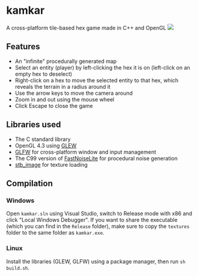 # kamkar
A cross-platform tile-based hex game made in C++ and OpenGL ![](https://i.imgur.com/rbcgSc9.png)
## Features
- An "infinite" procedurally generated map
- Select an entity (player) by left-clicking the hex it is on (left-click on an empty hex to deselect)
- Right-click on a hex to move the selected entity to that hex, which reveals the terrain in a radius around it
- Use the arrow keys to move the camera around
- Zoom in and out using the mouse wheel
- Click Escape to close the game
## Libraries used
- The C standard library
- OpenGL 4.3 using [GLEW](http://glew.sourceforge.net/)
- [GLFW](https://www.glfw.org/) for cross-platform window and input management
- The C99 version of [FastNoiseLite](https://github.com/Auburn/FastNoiseLite) for procedural noise generation
- [stb_image](https://github.com/nothings/stb/blob/master/stb_image.h) for texture loading
## Compilation
### Windows
Open `kamkar.sln` using Visual Studio, switch to Release mode with x86 and click "Local Windows Debugger". If you want to share the executable (which you can find in the `Release` folder), make sure to copy the `textures` folder to the same folder as `kamkar.exe`.
### Linux
Install the libraries (GLEW, GLFW) using a package manager, then run `sh build.sh`.
